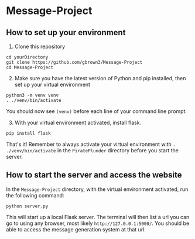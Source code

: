 # Message-Project

## How to set up your environment
1. Clone this repository
```
cd yourDirectory
git clone https://github.com/gbrown3/Message-Project
cd Message-Project
```
2. Make sure you have the latest version of Python and pip installed, then set up your virtual environment
```
python3 -m venv venv
. ./venv/bin/activate
```
You should now see `(venv)` before each line of your command line prompt.  

3. With your virtual environment activated, install flask.
```
pip install flask
```

That's it! Remember to always activate your virtual environment with `. ./venv/bin/activate` in the `PiratePlunder` directory before you start the server.

## How to start the server and access the website

In the `Message-Project` directory, with the virtual environment activated, run the following command:
```
python server.py
```

This will start up a local Flask server. The terminal will then list a url you can go to using any browser, most likely `http://127.0.0.1:5000/`. You should be able to access the message generation system at that url. 

